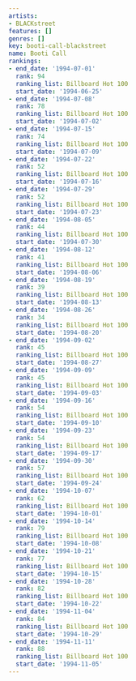 ```yaml
---
artists:
- BLACKstreet
features: []
genres: []
key: booti-call-blackstreet
name: Booti Call
rankings:
- end_date: '1994-07-01'
  rank: 94
  ranking_list: Billboard Hot 100
  start_date: '1994-06-25'
- end_date: '1994-07-08'
  rank: 78
  ranking_list: Billboard Hot 100
  start_date: '1994-07-02'
- end_date: '1994-07-15'
  rank: 74
  ranking_list: Billboard Hot 100
  start_date: '1994-07-09'
- end_date: '1994-07-22'
  rank: 52
  ranking_list: Billboard Hot 100
  start_date: '1994-07-16'
- end_date: '1994-07-29'
  rank: 52
  ranking_list: Billboard Hot 100
  start_date: '1994-07-23'
- end_date: '1994-08-05'
  rank: 44
  ranking_list: Billboard Hot 100
  start_date: '1994-07-30'
- end_date: '1994-08-12'
  rank: 41
  ranking_list: Billboard Hot 100
  start_date: '1994-08-06'
- end_date: '1994-08-19'
  rank: 39
  ranking_list: Billboard Hot 100
  start_date: '1994-08-13'
- end_date: '1994-08-26'
  rank: 34
  ranking_list: Billboard Hot 100
  start_date: '1994-08-20'
- end_date: '1994-09-02'
  rank: 45
  ranking_list: Billboard Hot 100
  start_date: '1994-08-27'
- end_date: '1994-09-09'
  rank: 45
  ranking_list: Billboard Hot 100
  start_date: '1994-09-03'
- end_date: '1994-09-16'
  rank: 54
  ranking_list: Billboard Hot 100
  start_date: '1994-09-10'
- end_date: '1994-09-23'
  rank: 54
  ranking_list: Billboard Hot 100
  start_date: '1994-09-17'
- end_date: '1994-09-30'
  rank: 57
  ranking_list: Billboard Hot 100
  start_date: '1994-09-24'
- end_date: '1994-10-07'
  rank: 62
  ranking_list: Billboard Hot 100
  start_date: '1994-10-01'
- end_date: '1994-10-14'
  rank: 79
  ranking_list: Billboard Hot 100
  start_date: '1994-10-08'
- end_date: '1994-10-21'
  rank: 77
  ranking_list: Billboard Hot 100
  start_date: '1994-10-15'
- end_date: '1994-10-28'
  rank: 82
  ranking_list: Billboard Hot 100
  start_date: '1994-10-22'
- end_date: '1994-11-04'
  rank: 84
  ranking_list: Billboard Hot 100
  start_date: '1994-10-29'
- end_date: '1994-11-11'
  rank: 88
  ranking_list: Billboard Hot 100
  start_date: '1994-11-05'
---
```


